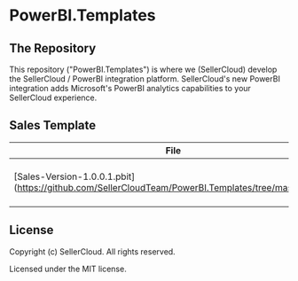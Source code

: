 # PowerBI.Templates

## The Repository
This repository ("PowerBI.Templates") is where we (SellerCloud) develop the SellerCloud / PowerBI integration platform.
SellerCloud's new PowerBI integration adds Microsoft's PowerBI analytics capabilities to your SellerCloud experience.


## Sales Template
 File | Description | Version | Updated
|---|---|---|---|
| [Sales-Version-1.0.0.1.pbit] (https://github.com/SellerCloudTeam/PowerBI.Templates/tree/master/Sales) | Initial version of Sales Template | 1.0.0.1 | 3/8/2020 |

## License
Copyright (c) SellerCloud. All rights reserved.

Licensed under the MIT license.
